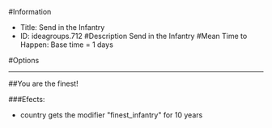#Information
 - Title: Send in the Infantry
 - ID: ideagroups.712
#Description
Send in the Infantry
#Mean Time to Happen:
Base time = 1 days

#Options

___
##You are the finest!

###Efects:<ul><li>country gets the modifier "finest_infantry" for 10 years</li></ul>

